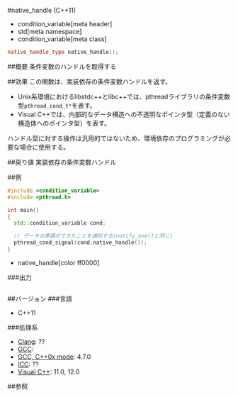#native_handle (C++11)
* condition_variable[meta header]
* std[meta namespace]
* condition_variable[meta class]

```cpp
native_handle_type native_handle();
```

##概要
条件変数のハンドルを取得する


##効果
この関数は、実装依存の条件変数ハンドルを返す。

- Unix系環境におけるlibstdc++とlibc++では、pthreadライブラリの条件変数型`pthread_cond_t*`を表す。
- Visual C++では、内部的なデータ構造への不透明なポインタ型（定義のない構造体へのポインタ型）を表す。

ハンドル型に対する操作は汎用的ではないため、環境依存のプログラミングが必要な場合に使用する。


##戻り値
実装依存の条件変数ハンドル


##例
```cpp
#include <condition_variable>
#include <pthread.h>

int main()
{
  std::condition_variable cond;

  // データの準備ができたことを通知する(notify_one()と同じ)
  pthread_cond_signal(cond.native_handle());
}
```
* native_handle[color ff0000]

###出力
```
```

##バージョン
###言語
- C++11

###処理系
- [Clang](/implementation.md#clang): ??
- [GCC](/implementation.md#gcc): 
- [GCC, C++0x mode](/implementation.md#gcc): 4.7.0
- [ICC](/implementation.md#icc): ??
- [Visual C++](/implementation.md#visual_cpp): 11.0, 12.0

##参照


